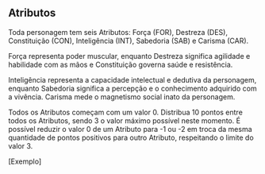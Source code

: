## **Atributos**

Toda personagem tem seis Atributos: Força (FOR), Destreza (DES), Constituição (CON), Inteligência (INT), Sabedoria (SAB) e Carisma (CAR).

Força representa poder muscular, enquanto Destreza significa agilidade e habilidade com as mãos e Constituição governa saúde e resistência.

Inteligência representa a capacidade intelectual e dedutiva da personagem, enquanto Sabedoria significa a percepção e o conhecimento adquirido com a vivência. Carisma mede o magnetismo social inato da personagem.

Todos os Atributos começam com um valor 0\. Distribua 10 pontos entre todos os Atributos, sendo 3 o valor máximo possível neste momento. É possível reduzir o valor 0 de um Atributo para \-1 ou \-2 em troca da mesma quantidade de pontos positivos para outro Atributo, respeitando o limite do valor 3\.

\[Exemplo\]

